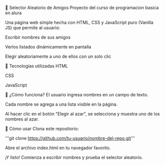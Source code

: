 🎲 Selector Aleatorio de Amigos
Proyecto del curso de programacion basica en alura

Una página web simple hecha con HTML, CSS y JavaScript puro (Vanilla JS) que permite al usuario:

Escribir nombres de sus amigos

Verlos listados dinámicamente en pantalla

Elegir aleatoriamente a uno de ellos con un solo clic

🧩 Tecnologías utilizadas
HTML

CSS

JavaScript

🚀 ¿Cómo funciona?
El usuario ingresa nombres en un campo de texto.

Cada nombre se agrega a una lista visible en la página.

Al hacer clic en el botón "Elegir al azar", se selecciona y muestra uno de los nombres al azar.

📁 Cómo usar
Clona este repositorio:

'''git clone https://github.com/tu-usuario/nombre-del-repo.git'''

Abre el archivo index.html en tu navegador favorito.

¡Y listo! Comienza a escribir nombres y prueba el selector aleatorio.